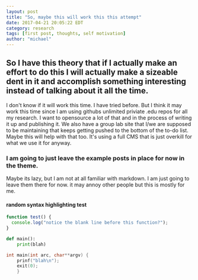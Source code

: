 ```yaml
---
layout: post
title: "So, maybe this will work this this attempt"
date: 2017-04-21 20:05:22 EDT
category: research
tags: [first post, thoughts, self motivation]
author: "michael"
---
```


## So I have this theory that if I actually make an effort to do this I will actually make a sizeable dent in it and accomplish something interesting instead of talking about it all the time.

I don't know if it will work this time. I have tried before. But I think it may work this time since I am using githubs unlimited priviate .edu repos for all my research. I want to opensource a lot of that and in the process of writing it up and publishing it. We also have a group lab site that I/we are supposed to be maintaining that keeps getting pushed to the bottom of the to-do list. Maybe this will help with that too. It's using a full CMS that is just overkill for what we use it for anyway.

### I am going to just leave the example posts in place for now in the theme.

Maybe its lazy, but I am not at all familiar with markdown. I am just going to leave them there for now. it may annoy other people but this is mostly for me.

#### random syntax highlighting test
```javascript
function test() {
  console.log("notice the blank line before this function?");
}
```

```python
def main():
	print(blah)
```

```c
int main(int arc, char**argv) {
	prinf("blah\n");
	exit(0);
	}
```